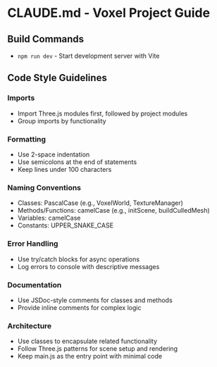 # CLAUDE.md - Voxel Project Guide

## Build Commands
- `npm run dev` - Start development server with Vite

## Code Style Guidelines

### Imports
- Import Three.js modules first, followed by project modules
- Group imports by functionality

### Formatting
- Use 2-space indentation
- Use semicolons at the end of statements
- Keep lines under 100 characters

### Naming Conventions
- Classes: PascalCase (e.g., VoxelWorld, TextureManager)
- Methods/Functions: camelCase (e.g., initScene, buildCulledMesh)
- Variables: camelCase
- Constants: UPPER_SNAKE_CASE

### Error Handling
- Use try/catch blocks for async operations
- Log errors to console with descriptive messages

### Documentation
- Use JSDoc-style comments for classes and methods
- Provide inline comments for complex logic

### Architecture
- Use classes to encapsulate related functionality
- Follow Three.js patterns for scene setup and rendering
- Keep main.js as the entry point with minimal code
